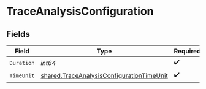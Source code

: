 # TraceAnalysisConfiguration


## Fields

| Field                                                                                                  | Type                                                                                                   | Required                                                                                               | Description                                                                                            |
| ------------------------------------------------------------------------------------------------------ | ------------------------------------------------------------------------------------------------------ | ------------------------------------------------------------------------------------------------------ | ------------------------------------------------------------------------------------------------------ |
| `Duration`                                                                                             | *int64*                                                                                                | :heavy_check_mark:                                                                                     | N/A                                                                                                    |
| `TimeUnit`                                                                                             | [shared.TraceAnalysisConfigurationTimeUnit](../../models/shared/traceanalysisconfigurationtimeunit.md) | :heavy_check_mark:                                                                                     | N/A                                                                                                    |